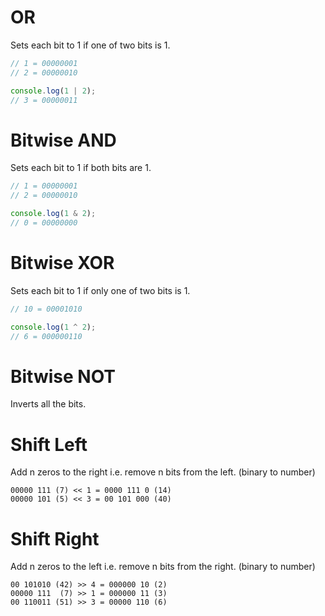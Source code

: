 # OR

Sets each bit to 1 if one of two bits is 1.

```javascript
// 1 = 00000001
// 2 = 00000010

console.log(1 | 2);
// 3 = 00000011
```

# Bitwise AND

Sets each bit to 1 if both bits are 1.

```javascript
// 1 = 00000001
// 2 = 00000010

console.log(1 & 2);
// 0 = 00000000
```

# Bitwise XOR

Sets each bit to 1 if only one of two bits is 1.

```javascript
// 10 = 00001010

console.log(1 ^ 2);
// 6 = 000000110
```

# Bitwise NOT

Inverts all the bits.

# Shift Left

Add n zeros to the right i.e. remove n bits from the left. (binary to number)

```
00000 111 (7) << 1 = 0000 111 0 (14)
00000 101 (5) << 3 = 00 101 000 (40)
```

# Shift Right

Add n zeros to the left i.e. remove n bits from the right. (binary to number)

```
00 101010 (42) >> 4 = 000000 10 (2)
00000 111  (7) >> 1 = 000000 11 (3)
00 110011 (51) >> 3 = 00000 110 (6)
```
